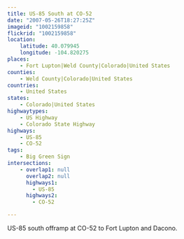 ```yaml
---
title: US-85 South at CO-52
date: "2007-05-26T18:27:25Z"
imageid: "1002159858"
flickrid: "1002159858"
location:
    latitude: 40.079945
    longitude: -104.820275
places:
    - Fort Lupton|Weld County|Colorado|United States
counties:
    - Weld County|Colorado|United States
countries:
    - United States
states:
    - Colorado|United States
highwaytypes:
    - US Highway
    - Colorado State Highway
highways:
    - US-85
    - CO-52
tags:
    - Big Green Sign
intersections:
    - overlap1: null
      overlap2: null
      highways1:
        - US-85
      highways2:
        - CO-52

---
```

US-85 south offramp at CO-52 to Fort Lupton and Dacono.